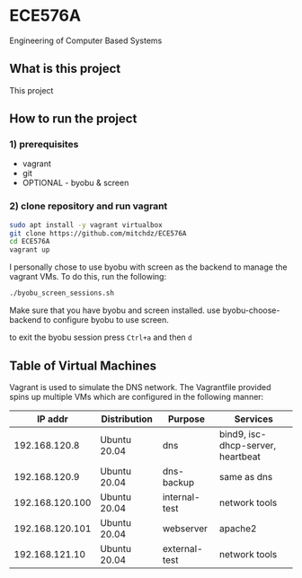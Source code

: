 # ECE576A
Engineering of Computer Based Systems

## What is this project
This project 


## How to run the project
### 1) prerequisites

* vagrant
* git
* OPTIONAL - byobu & screen

### 2) clone repository and run vagrant
```bash
sudo apt install -y vagrant virtualbox
git clone https://github.com/mitchdz/ECE576A
cd ECE576A
vagrant up
```

I personally chose to use byobu with screen as the backend to manage the vagrant VMs. To do this, run the following:
```bash
./byobu_screen_sessions.sh
```

Make sure that you have byobu and screen installed. use byobu-choose-backend to configure byobu to use screen.

to exit the byobu session press `Ctrl+a` and then `d`


## Table of Virtual Machines
Vagrant is used to simulate the DNS network. The Vagrantfile provided spins up multiple VMs which are configured in the following manner:

| IP addr | Distribution | Purpose | Services |
| --- | --- | --- | -- |
| 192.168.120.8 | Ubuntu 20.04 | dns | bind9, isc-dhcp-server, heartbeat |
| 192.168.120.9 | Ubuntu 20.04 | dns-backup | same as dns |
| 192.168.120.100 | Ubuntu 20.04 | internal-test | network tools |
| 192.168.120.101 | Ubuntu 20.04 | webserver | apache2 |
| 192.168.121.10 | Ubuntu 20.04 | external-test | network tools|
